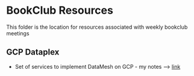 # BookClub Resources

This folder is the location for resources associated with weekly bookclub meetings

## GCP Dataplex
- Set of services to implement DataMesh on GCP - my notes --> [link](https://github.com/lynnlangit/gcp-essentials/blob/master/4_big%20data_and_genomics/4k_BigLake_%26_Dataplex/Dataplex.md)
